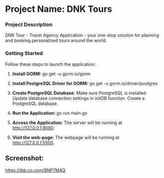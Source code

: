 # Project Name: DNK Tours
### Project Description
DNK Tour - Travel Agency Application – your one-stop solution for planning and booking personalized tours around the world.

### Getting Started
Follow these steps to launch the application:

1. **Install GORM:**
   go get -u gorm.io/gorm

2. **Install PostgreSQL Driver for GORM:**
  go get -u gorm.io/driver/postgres
3. **Create PostgreSQL Database:**
Make sure PostgreSQL is installed.
Update database connection settings in initDB function.
Create a PostgreSQL database.

4. **Run the Application:**
  go run main.go

5. **Access the Application:**
The server will be running at http://127.0.0.1:8080.

6. **Visit the web-page:**
The webpage will be running at http://127.0.0.1:5500.

## Screenshot:
https://ibb.co.com/8NP7M4Q
